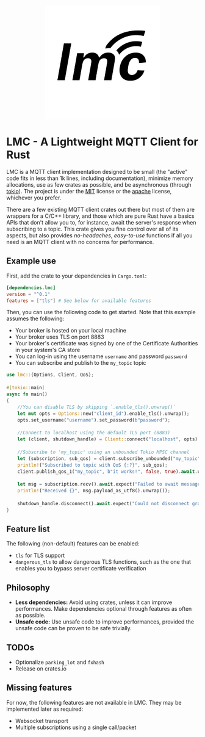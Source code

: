 <p align="center">
  <img width="300" height="300" src="./logo.svg">
</p>

# LMC - A Lightweight MQTT Client for Rust

LMC is a MQTT client implementation designed to be small (the "active" code fits in less than 1k lines, including documentation), minimize
memory allocations, use as few crates as possible, and be asynchronous (through [tokio](https://crates.io/crates/tokio)). The project
is under the [MIT](LICENSE-MIT) license or the [apache](LICENSE-APACHE) license, whichever you prefer.

There are a few existing MQTT client crates out there but most of them are wrappers for a C/C++ library, and those which are pure Rust have
a basics APIs that don't allow you to, for instance, await the server's response when subscribing to a topic. This crate gives you fine
control over all of its aspects, but also provides _no-headaches_, _easy-to-use_ functions if all you need is an MQTT client with no concerns
for performance.

## Example use

First, add the crate to your dependencies in `Cargo.toml`:

```toml
[dependencies.lmc]
version = "^0.1"
features = ["tls"] # See below for available features
```

Then, you can use the following code to get started. Note that this example assumes the following:

 - Your broker is hosted on your local machine
 - Your broker uses TLS on port 8883
 - Your broker's certificate was signed by one of the Certificate Authorities in your system's CA store
 - You can log-in using the username `username` and password `password`
 - You can subscribe and publish to the `my_topic` topic

```rust
use lmc::{Options, Client, QoS};

#[tokio::main]
async fn main()
{
    //You can disable TLS by skipping `.enable_tls().unwrap()`
    let mut opts = Options::new("client_id").enable_tls().unwrap();
    opts.set_username("username").set_password(b"password");

    //Connect to localhost using the default TLS port (8883)
    let (client, shutdown_handle) = Client::connect("localhost", opts).await.unwrap();

    //Subscribe to 'my_topic' using an unbounded Tokio MPSC channel
    let (subscription, sub_qos) = client.subscribe_unbounded("my_topic", QoS::AtLeastOnce).await.unwrap();
    println!("Subscribed to topic with QoS {:?}", sub_qos);
    client.publish_qos_1("my_topic", b"it works!", false, true).await.unwrap();

    let msg = subscription.recv().await.expect("Failed to await message");
    println!("Received {}", msg.payload_as_utf8().unwrap());

    shutdown_handle.disconnect().await.expect("Could not disconnect gracefully");
}
```

## Feature list

The following (non-default) features can be enabled:

 - `tls` for TLS support
 - `dangerous_tls` to allow dangerous TLS functions, such as the one that enables you to bypass server certificate verification

## Philosophy

 - **Less dependencies:** Avoid using crates, unless it can improve performances. Make dependencies optional through features as often as possible.
 - **Unsafe code:** Use unsafe code to improve performances, provided the unsafe code can be proven to be safe trivially.

## TODOs

 - Optionalize `parking_lot` and `fxhash`
 - Release on crates.io

## Missing features

For now, the following features are not available in LMC. They may be implemented later as required:

 - Websocket transport
 - Multiple subscriptions using a single call/packet
